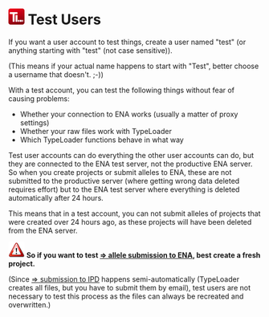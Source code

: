 # ![Icon](images/TypeLoader_32.png) Test Users

If you want a user account to test things, create a user named "test" (or anything starting with "test" (not case sensitive)). 

(This means if your actual name happens to start with "Test", better choose a username that doesn't. ;-)) 

With a test account, you can test the following things without fear of causing problems:

 * Whether your connection to ENA works (usually a matter of proxy settings)
 * Whether your raw files work with TypeLoader
 * Which TypeLoader functions behave in what way

Test user accounts can do everything the other user accounts can do, but they are connected to the ENA test server, not the productive ENA server. So when you create projects or submit alleles to ENA, these are not submitted to the productive server (where getting wrong data deleted requires effort) but to the ENA test server where everything is deleted automatically after 24 hours.

This means that in a test account, you can not submit alleles of projects that were created over 24 hours ago, as these projects will have been deleted from the ENA server.

![Important](images/icon_important.png) **So if you want to test [=> allele submission to ENA](submission_ena.md), best create a fresh project.**

(Since [=> submission to IPD](submission_IPD.md) happens semi-automatically (TypeLoader creates all files, but you have to submit them by email), test users are not necessary to test this process as the files can always be recreated and overwritten.) 